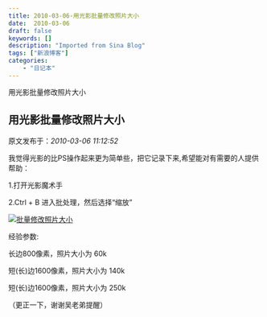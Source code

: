 ```yaml
---
title: 2010-03-06-用光影批量修改照片大小
date:  2010-03-06
draft: false
keywords: []
description: "Imported from Sina Blog"
tags: ["新浪博客"]
categories: 
    - "日记本"
---
```

用光影批量修改照片大小
## 用光影批量修改照片大小

 原文发布于：*2010-03-06 11:12:52*

我觉得光影的比PS操作起来更为简单些，把它记录下来,希望能对有需要的人提供帮助：

1.打开光影魔术手

2.Ctrl + B 进入批处理，然后选择“缩放”

[![批量修改照片大小](http://s11.sinaimg.cn/middle/6983393849da99575825a&amp;690)](https&#58;//lpqaaa.bay.livefilestore.com/y1mbBZlAhEqkwMpTxh_Fa1Imtl1VE5k7w8vMYBvOXa9ymBs_C8FDpViXHxO96Xw_bcWaNs1N3_A4Raupa8rB4Dvuy2SoAW4cPBK6k-J6tTg1vxPq4MHCf_SJuckuPaPPyeLNKkzI2351sHhhFsbl2tskQ/%E6%89%B9%E9%87%8F%E4%BF%AE%E6%94%B9%E7%85%A7%E7%89%87%E5%A4%A7%E5%B0%8F[2].jpg)

经验参数&#58;

长边800像素，照片大小为 60k

短(长)边1600像素，照片大小为 140k

短(长)边1600像素，照片大小为 250k

（更正一下，谢谢吴老弟提醒）



